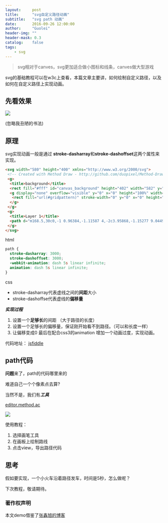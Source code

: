 ```yaml
---
layout:     post
title:      "svg自定义路径动画"
subtitle:   "svg path 动画"
date:       2016-09-26 12:00:00
author:     "Guolei"
header-img: ""
header-mask: 0.3
catalog:    false
tags:
    - svg
---
```


> svg相对于canves，svg更加适合做小图标和线条，canves做大型游戏

svg的基础教程可以在w3c上查看，本篇文章主要讲，如何绘制自定义路径，以及如何在自定义路径上实现动画。

## 先看效果

![](http://www.qinguolei.com/img/in-post/svg/lei.gif)

(忽略我丑陋的书法)

## 原理


svg实现动画一般是通过 **stroke-dasharray**和**stroke-dashoffset**这两个属性来实现。

```html
<svg width="580" height="400" xmlns="http://www.w3.org/2000/svg">
 <!-- Created with Method Draw - http://github.com/duopixel/Method-Draw/ -->
 <g>
  <title>background</title>
  <rect fill="#fff" id="canvas_background" height="402" width="582" y="-1" x="-1"/>
  <g display="none" overflow="visible" y="0" x="0" height="100%" width="100%" id="canvasGrid">
   <rect fill="url(#gridpattern)" stroke-width="0" y="0" x="0" height="100%" width="100%"/>
  </g>
 </g>
 <g>
  <title>Layer 1</title>
  <path d="m168.5,30c0,-1 0.96384,-1.11587 4,-2c3.95868,-1.15277 9.04495,-0.2669 15,-1c4.09221,-0.50377 9.01257,-0.64556 14,-1c7.05328,-0.50126 15,-1 23,-1c6,0 13,0 21,0c9,0 16,0 17,0c1,0 6.41422,2.58579 5,4c-0.70709,0.70711 -4.13043,1.48757 -9,3c-7.27304,2.25893 -13.07278,6.8819 -18,10c-6.09346,3.85613 -13.97354,9.06009 -23,13c-13.95969,6.09319 -31.09531,13.79768 -44,20c-10.07687,4.8432 -18.25406,7.35724 -24,10c-5.2975,2.4365 -12,6 -18,9c-4,2 -8.94341,3.14773 -14,5c-5.93867,2.17538 -10.07844,2.78985 -13,4c-2.06586,0.85571 -3.18734,1.79319 -1,0c5.57665,-4.57176 14.78916,-10.40383 26,-16c10.81097,-5.39656 19.94585,-10.14858 28,-13c8.94293,-3.16607 18.93364,-5.36646 29,-7c7.95816,-1.29143 16.01761,-2.50378 23,-3c7.05328,-0.50126 15,-1 25,-1c10,0 19,0 26,0c9,0 17,0 26,0c4,0 7,0 8,1c1,1 2,4 3,8c1,4 2.09964,8.06743 1,17c-1.00754,8.18443 -6,15 -9,21c-3,6 -4.56952,10.133 -6,14c-2.32739,6.29152 -3.0979,8.82443 -5,10c-0.85065,0.52573 -1.91754,-0.05664 -4,-3c-2.88785,-4.0817 -7.86548,-9.26365 -12,-15c-3.92236,-5.44198 -12.08847,-17.93415 -21,-30c-8.08066,-10.94089 -13.69594,-19.1594 -18,-27c-2.80591,-5.11145 -4.29289,-6.29289 -5,-7c-1.41422,-1.41422 -2.14774,-4.94341 -4,-10c-2.17538,-5.93866 -1,-13 -3,-13c-2,0 -1,7 -1,14c0,16 0.16263,32.0242 -2,46c-1.86035,12.02244 -3.87253,27.03259 -7,39c-2.88283,11.03128 -3.58578,17.58578 -5,19c-0.70711,0.70711 -2,-2 -2,-7c0,-7 2.98692,-15.75711 4,-22c0.96109,-5.92252 3.17293,-11.44966 6,-19c1.78799,-4.77525 2.41589,-6.76108 4,-10c1.38936,-2.84072 1,-4 2,-5c1,-1 2,-1 4,0c4,2 9.04735,5.93789 13,9c5.06187,3.92142 8.87766,6.066 10,8c1.80972,3.11848 1.5405,5.0535 2,7c0.51375,2.17625 1,3 1,4c0,1 -2,1 -4,1c-2,0 -5.132,-1.75532 -9,-4c-3.11848,-1.80972 -3,-4 -4,-4c-1,0 1.42215,4.19075 3,8c2.23141,5.3871 3.84723,9.04132 5,13c0.88414,3.03616 1,5 1,7c0,3 -1.69255,5.186 -3,7c-0.8269,1.14726 -2.48825,1.58672 -5,-1c-6.57204,-6.76817 -10.51442,-16.46185 -21,-27c-9.48933,-9.5369 -16.87856,-14.49346 -20,-15c-3.94835,-0.64073 -9,0 -16,0c-5,0 -9,0 -10,0c-1,0 -1,-1 0,-1c4,0 8.186,1.69255 10,3c2.29454,1.65381 1.85194,3.22836 3,6c0.5412,1.30656 1.4595,2.0535 1,4c-0.51375,2.17625 -3.87856,4.49346 -7,5c-4.93544,0.80091 -10,0 -13,0c-1,0 2.19801,0.63297 8,4c3.11848,1.80972 5,3 5,4c0,1 0.91948,2.48692 -1,5c-2.18855,2.86536 -8,4 -15,5c-7,1 -11,1 -13,1c-1,0 -1.1387,1.00966 -1,2c1.00977,7.20975 7.74022,14.24005 17,24c5.84019,6.15565 13.97252,9.64749 15,14c1.14876,4.86624 3.60582,11.14442 2,20c-1.52446,8.40691 -8.67679,19.18256 -15,30c-4.76083,8.14459 -8.38687,13.9176 -11,15c-0.92387,0.38269 -3,-2 -3,-9c0,-14 2,-24 6,-32c4,-8 8.25287,-17.83705 16,-24c7.38283,-5.87314 14.66708,-8.94373 22,-11c6.80844,-1.90919 15,-1 24,-1c12,0 24,0 34,0c9,0 16.87857,-0.49345 20,-1c0.98709,-0.16019 1.83981,0.01291 2,1c0.50653,3.12144 2.57974,8.8905 4,18c1.70151,10.91351 1,24 1,36c0,12 0.45557,26.1328 -5,44c-3.69391,12.09772 -7,23 -11,31c-2,4 -2.09789,6.82443 -4,8c-0.85065,0.52573 -1,2 -3,2c-3,0 -6.74066,-2.38458 -14,-7c-15.49161,-9.84937 -37.41005,-19.27457 -52,-28c-12.37761,-7.40234 -16.62532,-12.41362 -21,-16c-2.78833,-2.28587 -6.67261,-5.70848 -9,-12c-1.4305,-3.867 -2,-9 -2,-13c0,-1 -0.203,-3.2565 1,-4c2.68999,-1.66251 7.81602,-2.7007 18,-5c12.83,-2.89671 29,-3 44,-3c13,0 23.61731,1.92387 24,1c1.0824,-2.61313 -4.21005,-5.85075 -7,-10c-3.2536,-4.83881 -4.41156,-9.40401 -8,-14c-2.61098,-3.34407 -6.88152,-7.19028 -10,-9c-1.93399,-1.12234 -3,-2 -4,-3c0,0 0,5 0,10c0,10 0.56841,26.05223 -1,40c-1.46977,13.07057 -1.09271,23.03748 -2,34c-0.50171,6.06204 -1.29289,9.29291 -2,10c-0.70711,0.70709 -3.00388,0.76706 -10,1c-15.02496,0.50027 -32.53976,4.46872 -40,6c-0.97958,0.20108 -3,0 -4,0c-1,0 1,0 8,0c9,0 28,0 45,0c12,0 23,0 32,1l8,1l4,0l3,0" id="svg_1" stroke-width="1.5" stroke="#000" fill="none"/>
 </g>
</svg>
```

html


```css
path {
  stroke-dasharray: 3000;
  stroke-dashoffset: 3000;
  -webkit-animation: dash 5s linear infinite;
  animation: dash 5s linear infinite;
}
```

css

* stroke-dasharray代表虚线之间的**间距**大小
* stroke-dashoffse代表虚线的**偏移量**


***实现过程***

1. 设置一个**足够长**的间距 （大于路径的长度）
2. 设置一个足够长的偏移量，保证刚开始看不到路径。（可以和长度一样）
3. 让偏移变成0  最后在配合css3的animation  增加一个动画过度，实现动画。

代码地址： [jsfiddle](
https://jsfiddle.net/thunder1992/q6e54ewt/)

## path代码

**问题**来了，path的代码哪里来的

难道自己一个个像素点去算?

当然不是，我们有***工具***

[editor.method.ac](http://editor.method.ac/)

![](http://www.qinguolei.com/img/in-post/svg/mothod.png)

使用教程：

1. 选择画笔工具
2. 在画板上绘制路线
3. 点击view，导出路径代码

## 思考

假如要实现，一个小火车沿着路径发车，时间是5秒，怎么做呢？

下次教程，敬请期待。



### 著作权声明

本文demo借鉴了[张鑫旭的博客](http://www.zhangxinxu.com/wordpress/2014/04/animateion-line-drawing-svg-path-%E5%8A%A8%E7%94%BB-%E8%B7%AF%E5%BE%84/)

